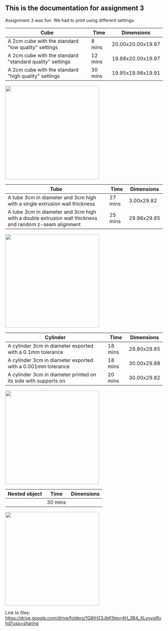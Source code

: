 ## This is the documentation for assignment 3

Assignment 3 was fun. We had to print using different settings. 

| Cube                                                           | Time          | Dimensions         |
| -------------                                                  | ------------- | -----------        |
| A 2cm cube with the standard "low quality" settings            |  8 mins       |  20.00x20.00x19.97       |
| A 2cm cube with the standard "standard quality" settings       | 12 mins       |  19.88x20.00x19.97    |
| A 2cm cube with the standard "high quality" settings           | 30 mins       |  19.95x19.98x19.91 |


<img src= "https://user-images.githubusercontent.com/115178948/197869177-f727bc00-ea98-48a1-a668-8453d3107677.jpeg" width = "300"> 

| Tube                                                           | Time          | Dimensions         |
| -------------                                                  | ------------- | -----------        |
| A tube 3cm in diameter and 3cm high with a single extrusion wall thickness        |  27 mins       |  3.00x29.82       |
| A tube 3cm in diameter and 3cm high with a double extrusion wall thickness and random z-seam alignment       | 25 mins       |  29.96x29.85   |



<img src = "https://user-images.githubusercontent.com/115178948/197881416-7f0c3372-a2a3-466a-9d76-fd57df15b2c0.jpeg" width = "300"> 



| Cylinder                                                          | Time          | Dimensions         |
| -------------                                                     | ------------- | -----------        |
| A cylinder 3cm in diameter exported with a 0.1mm tolerance        | 18 mins       |  29.80x29.85       |
| A cylinder 3cm in diameter exported with a 0.001mm tolerance      | 18 mins       |  30.00x29.88       |
| A cylinder 3cm in diameter printed on its side with supports on   | 20 mins       |  30.00x29.82       |



<img src = "https://user-images.githubusercontent.com/115178948/197882856-1b9cf6d8-b7ed-471d-851c-7c3b61fe95ea.jpeg" width ="300"> 



| Nested object                                                     | Time          | Dimensions         |
| -------------                                                     | ------------- | -----------        |
|                                                                   | 30 mins       |         |



<img src = "https://user-images.githubusercontent.com/115178948/197883111-59137524-00b1-4fc7-ac49-4fde7a75b89f.jpeg" width ="300"> 



Link to files: https://drive.google.com/drive/folders/1Q8IH23JbK5tevr4H_3B4_XLvoysI6vhd?usp=sharing 



